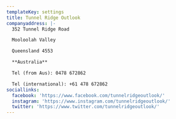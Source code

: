 ```yaml
---
templateKey: settings
title: Tunnel Ridge Outlook
companyaddress: |-
  352 Tunnel Ridge Road

  Mooloolah Valley

  Queensland 4553

  **Australia**

  Tel (from Aus): 0478 672862

  Tel (international): +61 478 672862
sociallinks:
  facebook: 'https://www.facebook.com/tunnelridgeoutlook/'
  instagram: 'https://www.instagram.com/tunnelridgeoutlook/'
  twitter: 'https://www.twitter.com/tunnelridgeoutlook/'
---
```


